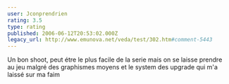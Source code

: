 ```yaml
---
user: Jconprendrien
rating: 3.5
type: rating
published: 2006-06-12T20:53:02.000Z
legacy_url: http://www.emunova.net/veda/test/302.htm#comment-5443
---
```

Un bon shoot, peut étre le plus facile de la serie mais on se laisse prendre au jeu malgré des graphismes moyens et le system des upgrade qui m'a laissé sur ma faim